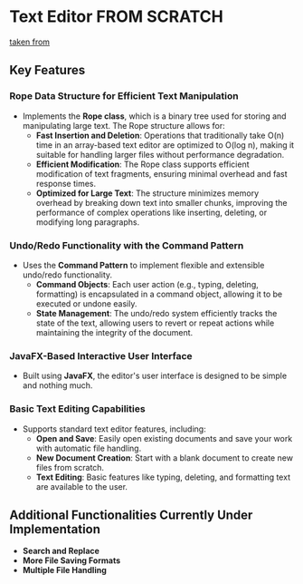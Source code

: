 # Text Editor FROM SCRATCH 
[taken from](https://austinhenley.com/blog/challengingprojects.html)

## Key Features

### **Rope Data Structure for Efficient Text Manipulation**
- Implements the **Rope class**, which is a binary tree used for storing and manipulating large text. The Rope structure allows for:
    - **Fast Insertion and Deletion**: Operations that traditionally take O(n) time in an array-based text editor are optimized to O(log n), making it suitable for handling larger files without performance degradation.
    - **Efficient Modification**: The Rope class supports efficient modification of text fragments, ensuring minimal overhead and fast response times.
    - **Optimized for Large Text**: The structure minimizes memory overhead by breaking down text into smaller chunks, improving the performance of complex operations like inserting, deleting, or modifying long paragraphs.

### **Undo/Redo Functionality with the Command Pattern**
- Uses the **Command Pattern** to implement flexible and extensible undo/redo functionality.
    - **Command Objects**: Each user action (e.g., typing, deleting, formatting) is encapsulated in a command object, allowing it to be executed or undone easily.
    - **State Management**: The undo/redo system efficiently tracks the state of the text, allowing users to revert or repeat actions while maintaining the integrity of the document.

### **JavaFX-Based Interactive User Interface**
- Built using **JavaFX**, the editor's user interface is designed to be simple and nothing much.

### **Basic Text Editing Capabilities**
- Supports standard text editor features, including:
    - **Open and Save**: Easily open existing documents and save your work with automatic file handling.
    - **New Document Creation**: Start with a blank document to create new files from scratch.
    - **Text Editing**: Basic features like typing, deleting, and formatting text are available to the user.

## Additional Functionalities Currently Under Implementation
- **Search and Replace**
- **More File Saving Formats**
- **Multiple File Handling**
